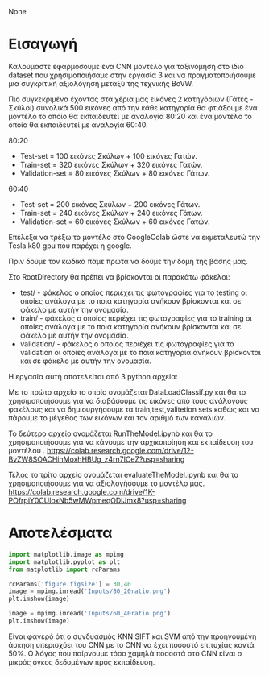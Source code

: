 None
# Εισαγωγή

Καλούμαστε εφαρμόσουμε ένα CNN μοντέλο για ταξινόμηση στο ίδιο dataset που
χρησιμοποιήσαμε στην εργασία 3 και να πραγματοποιήσουμε μια συγκριτική
αξιολόγηση μεταξύ της τεχνικής BoVW.

Πιο συγκεκριμένα έχοντας στα χέρια μας εικόνες 2 κατηγόριων (Γάτες - Σκύλοι)
συνολικά 500 εικόνες από την κάθε κατηγορία θα φτιάξουμε ένα μοντέλο το οποίο θα
εκπαιδευτεί με αναλογία  80:20 και ένα μοντέλο το οποίο θα εκπαιδευτεί με
αναλογία 60:40.

80:20
-    Test-set = 100 εικόνες Σκύλων + 100 εικόνες Γατών.
-    Train-set = 320 εικόνες Σκύλων + 320 εικόνες Γατών.
-    Validation-set = 80 εικόνες Σκύλων + 80 εικόνες Γάτων.

60:40
- Test-set = 200 εικόνες Σκύλων + 200 εικόνες Γάτων.
- Train-set = 240 εικόνες Σκύλων + 240 εικόνες Γάτων.
- Validation-set = 60 εικόνες Σκύλων + 60 εικόνες Γατών.


Επέλεξα να τρέξω το μοντέλο στο GoogleColab ώστε να εκμεταλευτώ την Tesla k80
gpu που παρέχει η google.

Πριν δούμε τον κωδικά πάμε πρώτα να δούμε την δομή της βάσης μας.

Στο RootDirectory θα πρέπει να βρίσκονται οι παρακάτω φάκελοι:
- test/ - φάκελος ο οποίος περιέχει τις φωτογραφίες για το testing οι οποίες
ανάλογα με το ποια κατηγορία ανήκουν βρίσκονται και σε φάκελο με αυτήν την
ονομασία.
- train/ -  φάκελος ο οποίος περιέχει τις φωτογραφίες για το training οι οποίες
ανάλογα με το ποια κατηγορία ανήκουν βρίσκονται και σε φάκελο με αυτήν την
ονομασία.
- validation/ -  φάκελος ο οποίος περιέχει τις φωτογραφίες για το validation οι
οποίες ανάλογα με το ποια κατηγορία ανήκουν βρίσκονται και σε φάκελο με αυτήν
την ονομασία.



Η εργασία αυτή αποτελείται από 3 python αρχεία:


Με το πρώτο αρχείο το οποίο ονομάζεται DataLoadClassif.py και θα το
χρησιμοποιήσουμε για να διαβάσουμε τις εικόνες από τους ανάλογους φακέλους και
να δημιουργήσουμε τα train,test,valitetion sets καθώς και να πάρουμε το μέγεθος
των εικόνων και τον αριθμό των καναλιών.

Το δεύτερο αρχείο ονομάζεται RunTheModel.ipynb και θα το χρησιμοποιήσουμε για να
κάνουμε την αρχικοποίηση και εκπαίδευση του μοντέλου .
https://colab.research.google.com/drive/12-BvZW8SOACHihMoxhHBUg_z4rn7ICeZ?usp=sharing

Τέλος το τρίτο αρχείο ονομάζεται evaluateTheModel.ipynb και θα το
χρησιμοποιήσουμε για να αξιολογήσουμε το μοντέλο μας.
https://colab.research.google.com/drive/1K-POfrpiY0CUloxNb5wMWpmeqODiJmx8?usp=sharing

# Αποτελέσματα


```python
import matplotlib.image as mpimg 
import matplotlib.pyplot as plt
from matplotlib import rcParams

rcParams['figure.figsize'] = 30,40
image = mpimg.imread('Inputs/80_20ratio.png') 
plt.imshow(image) 
```

```python
image = mpimg.imread('Inputs/60_40ratio.png') 
plt.imshow(image) 
```

Είναι φανερό ότι ο συνδυασμός KNN SIFT και SVM από την προηγουμένη άσκηση
υπερισχύει του CNN με το CNN να έχει ποσοστό επιτυχίας κοντά 50%. Ο λόγος που
παίρνουμε τόσο χαμηλά ποσοστά στο CNN είναι ο μικρός όγκος δεδομένων προς
εκπαίδευση.

